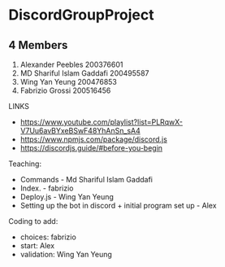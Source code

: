 # DiscordGroupProject
##  4 Members

1. Alexander Peebles 200376601
2. MD Shariful Islam Gaddafi 200495587
3. Wing Yan Yeung 200476853
4. Fabrizio Grossi 200516456



LINKS
- https://www.youtube.com/playlist?list=PLRqwX-V7Uu6avBYxeBSwF48YhAnSn_sA4
- https://www.npmjs.com/package/discord.js
- https://discordjs.guide/#before-you-begin

Teaching:
- Commands - Md Shariful Islam Gaddafi
- Index. - fabrizio
- Deploy.js - Wing Yan Yeung
- Setting up the bot in discord + initial program set up - Alex

Coding to add:
- choices: fabrizio
- start: Alex
- validation: Wing Yan Yeung

